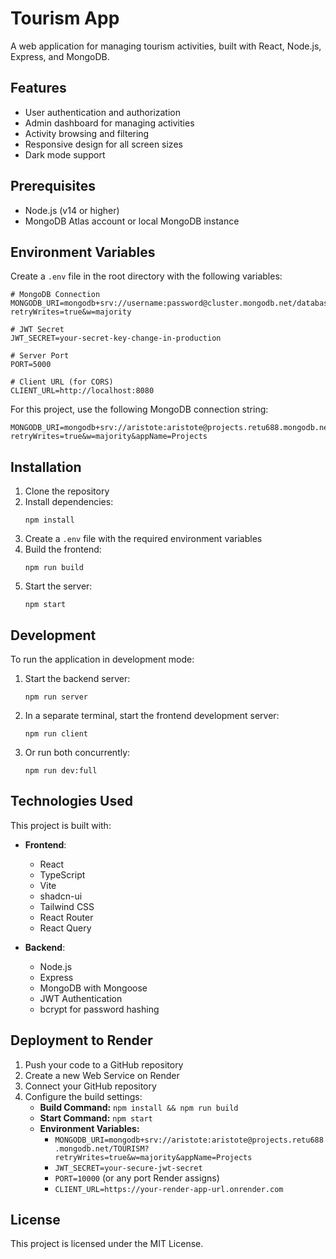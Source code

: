 # Tourism App

A web application for managing tourism activities, built with React, Node.js, Express, and MongoDB.

## Features

- User authentication and authorization
- Admin dashboard for managing activities
- Activity browsing and filtering
- Responsive design for all screen sizes
- Dark mode support

## Prerequisites

- Node.js (v14 or higher)
- MongoDB Atlas account or local MongoDB instance

## Environment Variables

Create a `.env` file in the root directory with the following variables:

```
# MongoDB Connection
MONGODB_URI=mongodb+srv://username:password@cluster.mongodb.net/database?retryWrites=true&w=majority

# JWT Secret
JWT_SECRET=your-secret-key-change-in-production

# Server Port
PORT=5000

# Client URL (for CORS)
CLIENT_URL=http://localhost:8080
```

For this project, use the following MongoDB connection string:
```
MONGODB_URI=mongodb+srv://aristote:aristote@projects.retu688.mongodb.net/TOURISM?retryWrites=true&w=majority&appName=Projects
```

## Installation

1. Clone the repository
2. Install dependencies:
   ```
   npm install
   ```
3. Create a `.env` file with the required environment variables
4. Build the frontend:
   ```
   npm run build
   ```
5. Start the server:
   ```
   npm start
   ```

## Development

To run the application in development mode:

1. Start the backend server:
   ```
   npm run server
   ```

2. In a separate terminal, start the frontend development server:
   ```
   npm run client
   ```

3. Or run both concurrently:
   ```
   npm run dev:full
   ```

## Technologies Used

This project is built with:

- **Frontend**:
  - React
  - TypeScript
  - Vite
  - shadcn-ui
  - Tailwind CSS
  - React Router
  - React Query

- **Backend**:
  - Node.js
  - Express
  - MongoDB with Mongoose
  - JWT Authentication
  - bcrypt for password hashing

## Deployment to Render

1. Push your code to a GitHub repository
2. Create a new Web Service on Render
3. Connect your GitHub repository
4. Configure the build settings:
   - **Build Command:** `npm install && npm run build`
   - **Start Command:** `npm start`
   - **Environment Variables:**
     - `MONGODB_URI=mongodb+srv://aristote:aristote@projects.retu688.mongodb.net/TOURISM?retryWrites=true&w=majority&appName=Projects`
     - `JWT_SECRET=your-secure-jwt-secret`
     - `PORT=10000` (or any port Render assigns)
     - `CLIENT_URL=https://your-render-app-url.onrender.com`

## License

This project is licensed under the MIT License.
